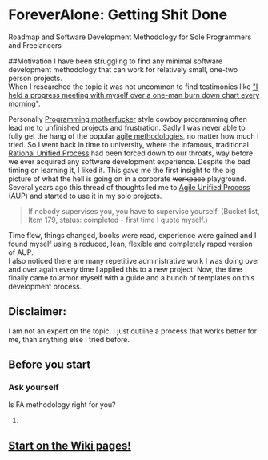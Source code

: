 # ForeverAlone: Getting Shit Done  
Roadmap and Software Development Methodology for Sole Programmers and Freelancers

##Motivation
I have been struggling to find any minimal software development methodology that can work for relatively small, one-two person projects.  
When I researched the topic it was not uncommon to find testimonies like ["I held a progress meeting with myself over a one-man burn down chart every morning"](http://programmers.stackexchange.com/questions/59713/best-development-methodology-for-one-person).  

Personally [Programming motherfucker](http://programming-motherfucker.com/) style cowboy programming often lead me to unfinished projects and frustration. Sadly I was never able to fully get the hang of the popular [agile methodologies](https://en.wikipedia.org/wiki/Agile_software_development), no matter how much I tried. So I went back in time to university, where the infamous, traditional [Rational Unified Process](https://en.wikipedia.org/wiki/Rational_Unified_Process) had been forced down to our throats, way before we ever acquired any software development experience. Despite the bad timing on learning it, I liked it. This gave me the first insight to the big picture of what the hell is going on in a corporate ~~workpace~~ playground. Several years ago this thread of thoughts led me to [Agile Unified Process](http://www.ambysoft.com/unifiedprocess/agileUP.html) (AUP) and started to use it in my solo projects.  

> If nobody supervises you, you have to supervise yourself. (Bucket list, Item 179, status: completed - first time  I quote myself.)  
  
Time flew, things changed, books were read, experience were gained and I found myself using a reduced, lean, flexible and completely raped version of AUP.  
I also noticed there are many repetitive administrative work I was doing over and over again every time I applied this to a new project. Now, the time finally came to armor myself with a guide and a bunch of templates on this development process.  

## Disclaimer:
I am not an expert on the topic, I just outline a process that works better for me, than anything else I tried before.  

## Before you start
### Ask yourself 
Is FA methodology right for you?  

1. 


### 

## [Start on the Wiki pages!](https://github.com/nopara73/ForeverAlone/wiki)
